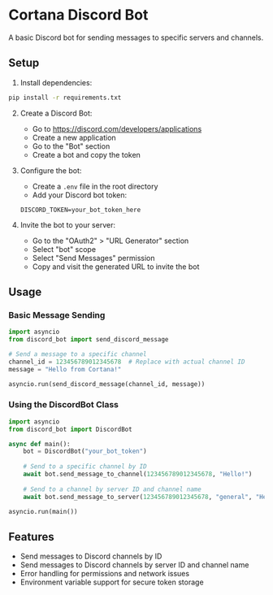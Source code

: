 # Cortana Discord Bot

A basic Discord bot for sending messages to specific servers and channels.

## Setup

1. Install dependencies:
```bash
pip install -r requirements.txt
```

2. Create a Discord Bot:
   - Go to https://discord.com/developers/applications
   - Create a new application
   - Go to the "Bot" section
   - Create a bot and copy the token

3. Configure the bot:
   - Create a `.env` file in the root directory
   - Add your Discord bot token:
   ```
   DISCORD_TOKEN=your_bot_token_here
   ```

4. Invite the bot to your server:
   - Go to the "OAuth2" > "URL Generator" section
   - Select "bot" scope
   - Select "Send Messages" permission
   - Copy and visit the generated URL to invite the bot

## Usage

### Basic Message Sending

```python
import asyncio
from discord_bot import send_discord_message

# Send a message to a specific channel
channel_id = 123456789012345678  # Replace with actual channel ID
message = "Hello from Cortana!"

asyncio.run(send_discord_message(channel_id, message))
```

### Using the DiscordBot Class

```python
import asyncio
from discord_bot import DiscordBot

async def main():
    bot = DiscordBot("your_bot_token")
    
    # Send to a specific channel by ID
    await bot.send_message_to_channel(123456789012345678, "Hello!")
    
    # Send to a channel by server ID and channel name
    await bot.send_message_to_server(123456789012345678, "general", "Hello!")

asyncio.run(main())
```

## Features

- Send messages to Discord channels by ID
- Send messages to Discord channels by server ID and channel name
- Error handling for permissions and network issues
- Environment variable support for secure token storage
